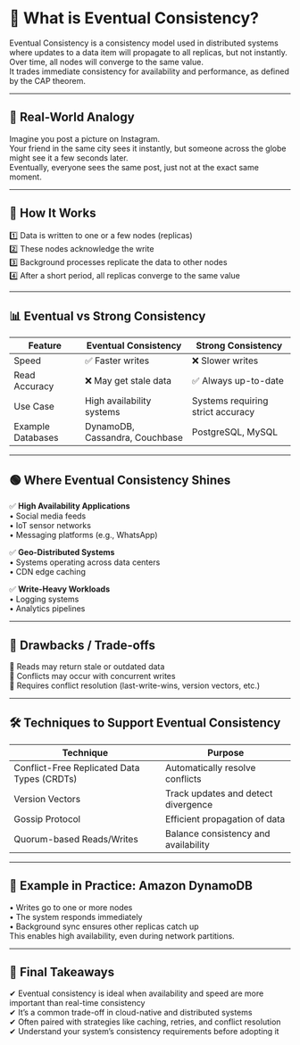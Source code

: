 # 📌 What is Eventual Consistency?
Eventual Consistency is a consistency model used in distributed systems where updates to a data item will propagate to all replicas, but not instantly.  
Over time, all nodes will converge to the same value.  
It trades immediate consistency for availability and performance, as defined by the CAP theorem.

---

## 🧱 Real-World Analogy
Imagine you post a picture on Instagram.  
Your friend in the same city sees it instantly, but someone across the globe might see it a few seconds later.  
Eventually, everyone sees the same post, just not at the exact same moment.

---

## 🔁 How It Works
1️⃣ Data is written to one or a few nodes (replicas)  
2️⃣ These nodes acknowledge the write  
3️⃣ Background processes replicate the data to other nodes  
4️⃣ After a short period, all replicas converge to the same value  

---

## 📊 Eventual vs Strong Consistency

| Feature              | Eventual Consistency      | Strong Consistency        |
|----------------------|---------------------------|---------------------------|
| Speed                | ✅ Faster writes          | ❌ Slower writes          |
| Read Accuracy        | ❌ May get stale data     | ✅ Always up-to-date      |
| Use Case             | High availability systems | Systems requiring strict accuracy |
| Example Databases    | DynamoDB, Cassandra, Couchbase | PostgreSQL, MySQL |

---

## 🟢 Where Eventual Consistency Shines
✅ **High Availability Applications**  
• Social media feeds  
• IoT sensor networks  
• Messaging platforms (e.g., WhatsApp)  

✅ **Geo-Distributed Systems**  
• Systems operating across data centers  
• CDN edge caching  

✅ **Write-Heavy Workloads**  
• Logging systems  
• Analytics pipelines  

---

## 🔴 Drawbacks / Trade-offs
🚫 Reads may return stale or outdated data  
🚫 Conflicts may occur with concurrent writes  
🚫 Requires conflict resolution (last-write-wins, version vectors, etc.)  

---

## 🛠 Techniques to Support Eventual Consistency

| Technique                          | Purpose                                  |
|------------------------------------|------------------------------------------|
| Conflict-Free Replicated Data Types (CRDTs) | Automatically resolve conflicts        |
| Version Vectors                    | Track updates and detect divergence     |
| Gossip Protocol                    | Efficient propagation of data           |
| Quorum-based Reads/Writes          | Balance consistency and availability    |

---

## 🔁 Example in Practice: Amazon DynamoDB
• Writes go to one or more nodes  
• The system responds immediately  
• Background sync ensures other replicas catch up  
This enables high availability, even during network partitions.

---

## 🧠 Final Takeaways
✔ Eventual consistency is ideal when availability and speed are more important than real-time consistency  
✔ It’s a common trade-off in cloud-native and distributed systems  
✔ Often paired with strategies like caching, retries, and conflict resolution  
✔ Understand your system’s consistency requirements before adopting it  